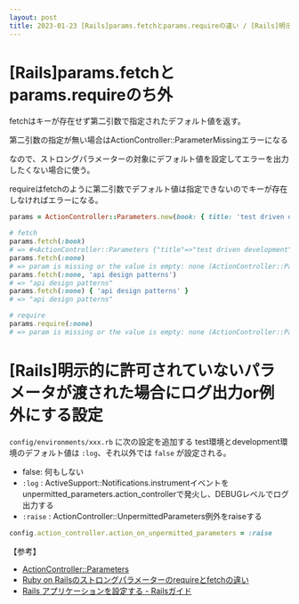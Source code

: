 ```yaml
---
layout: post
title: 2023-01-23 [Rails]params.fetchとparams.requireの違い / [Rails]明示的に許可されていないパラメータが渡された場合にログ出力or例外にする設定
---
```


# [Rails]params.fetchとparams.requireのち外

fetchはキーが存在せず第二引数で指定されたデフォルト値を返す。

第二引数の指定が無い場合はActionController::ParameterMissingエラーになる

なので、ストロングパラメーターの対象にデフォルト値を設定してエラーを出力したくない場合に使う。

requireはfetchのように第二引数でデフォルト値は指定できないのでキーが存在しなければエラーになる。

```ruby
params = ActionController::Parameters.new(book: { title: 'test driven development' })

# fetch
params.fetch(:book)
# => #<ActionController::Parameters {"title"=>"test driven development"} permitted: false>
params.fetch(:none)
# => param is missing or the value is empty: none (ActionController::ParameterMissing)
params.fetch(:none, 'api design patterns')
# => "api design patterns"
params.fetch(:none) { 'api design patterns' }
# => "api design patterns"

# require
params.require(:none)
# => param is missing or the value is empty: none (ActionController::ParameterMissing)
```

# [Rails]明示的に許可されていないパラメータが渡された場合にログ出力or例外にする設定
`config/environments/xxx.rb` に次の設定を追加する
test環境とdevelopment環境のデフォルト値は `:log`、それ以外では `false` が設定される。

- false: 何もしない
- `:log` : ActiveSupport::Notifications.instrumentイベントをunpermitted_parameters.action_controllerで発火し、DEBUGレベルでログ出力する
- `:raise` : ActionController::UnpermittedParameters例外をraiseする

```ruby
config.action_controller.action_on_unpermitted_parameters = :raise
```

【参考】
- [ActionController::Parameters](https://api.rubyonrails.org/classes/ActionController/Parameters.html)
- [Ruby on Railsのストロングパラメーターのrequireとfetchの違い](https://teratail.com/questions/72045)
- [Rails アプリケーションを設定する - Railsガイド](https://railsguides.jp/configuring.html#config-action-controller-action-on-unpermitted-parameters)
